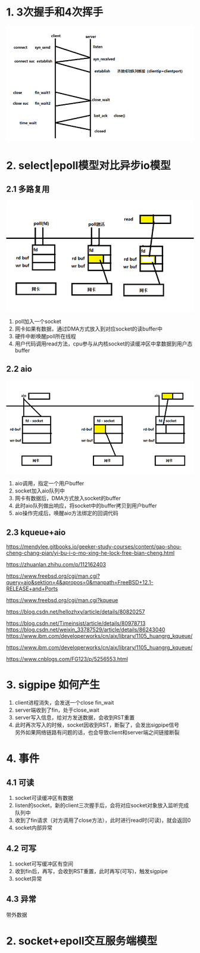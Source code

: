 # 1. 3次握手和4次挥手

![三次握手_四次挥手](./pic/三次握手_四次挥手.png)

# 2. select|epoll模型对比异步io模型
## 2.1 多路复用
![多路复用](./pic/多路复用.png)

1. poll加入一个socket
2. 网卡如果有数据，通过DMA方式放入到对应socket的读buffer中
3. 硬件中断唤醒poll所在线程
4. 用户代码调用read方法，cpu参与从内核socket的读缓冲区中拿数据到用户态buffer

## 2.2 aio
![aio](./pic/aio.png)
1. aio调用，指定一个用户buffer
2. socket加入aio队列中
3. 网卡有数据后，DMA方式放入socket的buffer
4. 此时aio队列做出响应，将socket中的buffer拷贝到用户buffer
5. aio操作完成后，唤醒aio方法绑定的回调代码

## 2.3 kqueue+aio
https://mendylee.gitbooks.io/geeker-study-courses/content/gao-shou-cheng-chang-pian/yi-bu-i-o-mo-xing-he-lock-free-bian-cheng.html

https://zhuanlan.zhihu.com/p/112162403

https://www.freebsd.org/cgi/man.cgi?query=aio&sektion=4&apropos=0&manpath=FreeBSD+12.1-RELEASE+and+Ports

https://www.freebsd.org/cgi/man.cgi?kqueue

https://blog.csdn.net/hellozhxy/article/details/80820257


https://blog.csdn.net/Timeinsist/article/details/80978713 
https://blog.csdn.net/weixin_33787529/article/details/86243040 
https://www.ibm.com/developerworks/cn/aix/library/1105_huangrg_kqueue/


https://www.ibm.com/developerworks/cn/aix/library/1105_huangrg_kqueue/

https://www.cnblogs.com/FG123/p/5256553.html


# 3. sigpipe 如何产生
1. client进程消失，会发送一个close fin_wait
2. server端收到了fin，处于close_wait 
3. server写入信息，给对方发送数据，会收到RST重置
4. 此时再次写入的时候，socket因收到RST，断裂了，会发出sigpipe信号  
另外如果网络链路有问题的话，也会导致client和server端之间链接断裂

# 4. 事件
## 4.1 可读
1. socket可读缓冲区有数据
2. listen的socket，新的client三次握手后，会将对应socket对象放入监听完成队列中
3. 收到了fin请求（对方调用了close方法），此时进行read时(可读)，就会返回0
4. socket内部异常
## 4.2 可写
1. socket可写缓冲区有空间
2. 收到fin后，再写，会收到RST重置，此时再写(可写)，触发sigpipe
3. socket异常
## 4.3 异常
带外数据

# 2. socket+epoll交互服务端模型


